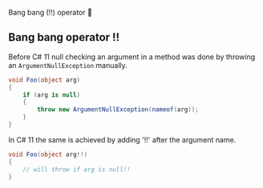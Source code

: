 Bang bang (!!) operator 🤠

## Bang bang operator !! 

Before C# 11 null checking an argument in a method was done by throwing an `ArgumentNullException` manually. 
```cs
void Foo(object arg)
{
    if (arg is null)
    {
        throw new ArgumentNullException(nameof(arg));
    }        
}
```

In C# 11 the same is achieved by adding '!!' after the argument name. 
```cs
void Foo(object arg!!)
{
    // will throw if arg is null!!
}
```

